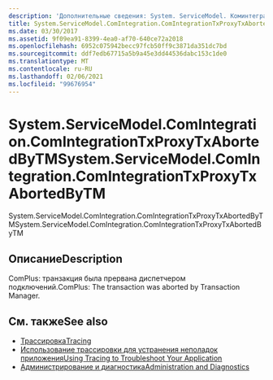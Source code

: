 ```yaml
---
description: 'Дополнительные сведения: System. ServiceModel. Коминтегратион. Коминтегратионткспрокситксабортедбитм'
title: System.ServiceModel.ComIntegration.ComIntegrationTxProxyTxAbortedByTM
ms.date: 03/30/2017
ms.assetid: 9f09ea91-8399-4ea0-af70-640ce72a2018
ms.openlocfilehash: 6952c075942becc97fcb50ff9c3871da351dc7bd
ms.sourcegitcommit: ddf7edb67715a5b9a45e3dd44536dabc153c1de0
ms.translationtype: MT
ms.contentlocale: ru-RU
ms.lasthandoff: 02/06/2021
ms.locfileid: "99676954"
---
```

# <a name="systemservicemodelcomintegrationcomintegrationtxproxytxabortedbytm"></a><span data-ttu-id="3ced4-103">System.ServiceModel.ComIntegration.ComIntegrationTxProxyTxAbortedByTM</span><span class="sxs-lookup"><span data-stu-id="3ced4-103">System.ServiceModel.ComIntegration.ComIntegrationTxProxyTxAbortedByTM</span></span>

<span data-ttu-id="3ced4-104">System.ServiceModel.ComIntegration.ComIntegrationTxProxyTxAbortedByTM</span><span class="sxs-lookup"><span data-stu-id="3ced4-104">System.ServiceModel.ComIntegration.ComIntegrationTxProxyTxAbortedByTM</span></span>  
  
## <a name="description"></a><span data-ttu-id="3ced4-105">Описание</span><span class="sxs-lookup"><span data-stu-id="3ced4-105">Description</span></span>  

 <span data-ttu-id="3ced4-106">ComPlus: транзакция была прервана диспетчером подключений.</span><span class="sxs-lookup"><span data-stu-id="3ced4-106">ComPlus: The transaction was aborted by Transaction Manager.</span></span>  
  
## <a name="see-also"></a><span data-ttu-id="3ced4-107">См. также</span><span class="sxs-lookup"><span data-stu-id="3ced4-107">See also</span></span>

- [<span data-ttu-id="3ced4-108">Трассировка</span><span class="sxs-lookup"><span data-stu-id="3ced4-108">Tracing</span></span>](index.md)
- [<span data-ttu-id="3ced4-109">Использование трассировки для устранения неполадок приложения</span><span class="sxs-lookup"><span data-stu-id="3ced4-109">Using Tracing to Troubleshoot Your Application</span></span>](using-tracing-to-troubleshoot-your-application.md)
- [<span data-ttu-id="3ced4-110">Администрирование и диагностика</span><span class="sxs-lookup"><span data-stu-id="3ced4-110">Administration and Diagnostics</span></span>](../index.md)
